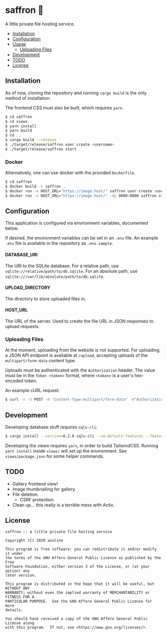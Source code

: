 # saffron 🌷

A little private file hosting service.

- [Installation](#installation)
- [Configuration](#configuration)
- [Usage](#usage)
  - [Uploading Files](#uploading-files)
- [Development](#development)
- [TODO](#todo)
- [License](#license)

## Installation

As of now, cloning the repository and running `cargo build` is the only method
of installation.

The frontend CSS must also be built, which requires `yarn`.

```sh
$ cd saffron
$ cd views
$ yarn install
$ yarn build
$ cd ..
$ cargo build --release
$ ./target/release/saffron user create <username>
$ ./target/release/saffron start
```

### Docker

Alternatively, one can use docker with the provided `Dockerfile`.

```sh
$ cd saffron
$ docker build -t saffron .
$ docker run -e HOST_URL="https://image.host/" saffron user create <username>
$ docker run -e HOST_URL="https://image.host/" -dp 8000:8000 saffron start -h 0.0.0.0
```

## Configuration

This application is configured via environment variables, documented below.

If desired, the environment variables can be set in an `.env` file. An example
`.env` file is available in the repository as `.env.sample`.

#### DATABASE_URI

The URI to the SQLite database. For a relative path, use
`sqlite://relative/path/to/db.sqlite`. For an absolute path, use
`sqlite:///var/lib/absolute/path/to/db.sqlite`.

#### UPLOAD_DIRECTORY

The directory to store uploaded files in.

#### HOST_URL

The URL of the server. Used to create the file URL in JSON responses to upload
requests.

### Uploading Files

At the moment, uploading from the website is not supported. For uploading, a
JSON API endpoint is available at `/upload`, accepting uploads of the
`multipart/form-data` content type.

Uploads must be authenticated with the `Authorization` header. The value must
be in the `Token <token>` format, where `<token>` is a user's hex-encoded
token.

An example cURL request:

```sh
$ curl -v -X POST -H "Content-Type:multipart/form-data" -H"Authorization:Token <token>" -F "upload=@<filepath>" https://image.host/upload
```

## Development

Developing database stuff requires `sqlx-cli`:

```sh
$ cargo install --version=0.2.0 sqlx-cli --no-default-features --features sqlite
```

Developing the views requires `yarn`, in order to build TailwindCSS. Running
`yarn install` inside `views/` will set up the environment. See
`views/package.json` for some helper commands.

## TODO

- Gallery frontend view!
- Image thumbnailing for gallery.
- File deletion.
  - CSRF protection.
- Clean up... this really is a terrible mess with Actix.

## License

```
saffron :: a little private file hosting service

Copyright (C) 2020 azuline

This program is free software: you can redistribute it and/or modify it under
the terms of the GNU Affero General Public License as published by the Free
Software Foundation, either version 3 of the License, or (at your option) any
later version.

This program is distributed in the hope that it will be useful, but WITHOUT ANY
WARRANTY; without even the implied warranty of MERCHANTABILITY or FITNESS FOR A
PARTICULAR PURPOSE.  See the GNU Affero General Public License for more
details.

You should have received a copy of the GNU Affero General Public License along
with this program.  If not, see <https://www.gnu.org/licenses/>.
```
